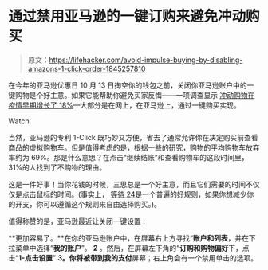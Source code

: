 # 通过禁用亚马逊的一键订购来避免冲动购买

> 原文：<https://lifehacker.com/avoid-impulse-buying-by-disabling-amazons-1-click-order-1845257810>

在今年的亚马逊优惠日 10 月 13 日掏空你的钱包之前，关闭你亚马逊账户中的一键购物是个好主意。如果它能帮助你避免买家反悔——一项调查显示 [冲动购物在疫情早期增长了 18%](https://www.prnewswire.com/news-releases/americans-increased-impulse-spending-by-18-percent-during-the-covid-19-pandemic-according-to-new-survey-commissioned-by-slickdeals-301055530.html#:~:text=In%20a%20new%20poll%20in,up%2018%20percent%20to%20%24182.98.&text=According%20to%20the%20results%2C%20more,money%20in%20the%20long%20run.)—大部分是在网上，在亚马逊上，通过一键购买实现。

Watch

当然，亚马逊的专利 1-Click 既巧妙又方便，省去了通常允许你在决定购买前查看商品的虚拟购物车。但是值得考虑的是，根据一些的研究，购物的平均购物车放弃率约为 69%。那是什么意思？在点击“继续结账”和查看购物车的这段时间里，31%的人找到了不购物的理由。

这是一件好事！当你花钱的时候，三思总是一个好主意，而且它们需要的时间不仅仅是点击鼠标的时间。(事实上， [等待 24](https://www.crown.org/radio/savings-tip-wait-24-hours/)是一个普遍的好规则，如果你想减少你的开支，你可以遵循这个规则来自由选择购买。)。

值得称赞的是，亚马逊最近让关闭一键设置 :

**更加容易了。**在你的亚马逊账户中，在屏幕右上方寻找“**账户和列表**，并在下拉菜单中选择“**我的账户**”。
**2** 。然后，在屏幕左下角的“**订购和购物偏好**下，点击“**1-点击设置**”
**3。**你将被带到**我的支付**屏幕；右上角会有一个禁用单击的选项。
